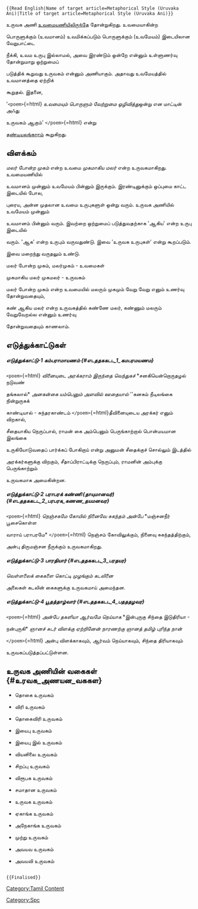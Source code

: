 ```{=mediawiki}
{{Read English|Name of target article=Metaphorical Style (Uruvaka Ani)|Title of target article=Metaphorical Style (Uruvaka Ani)}}
```
உருவக அணி [உவமையணியிலிருந்தே](உவமை_அணி "wikilink") தோன்றுகிறது. உவமையாகின்ற
பொருளுக்கும் (உவமானம்) உவமிக்கப்படும் பொருளுக்கும் (உவமேயம்) இடையிலான வேறுபாட்டை
நீக்கி, உவம உருபு இல்லாமல், அவை இரண்டும் ஒன்றே என்னும் உள்ளுணர்வு தோன்றுமாறு ஒற்றுமைப்
படுத்திக் கூறுவது உருவகம் என்னும் அணியாகும். அதாவது உவமேயத்தில் உவமானத்தை ஏற்றிக்
கூறுதல். இதனை,

\'`<poem>`{=html} *உவமையும் பொருளும் வேற்றுமை ஒழிவித்து*ஒன்று என மாட்டின் அஃது
உருவகம் ஆகும்\' `</poem>`{=html} என்று
[தண்டியலங்காரம்](தண்டியலங்காரம் "wikilink") கூறுகிறது.

## விளக்கம்

*மலர் போன்ற முகம்* என்ற உவமை *முகமாகிய மலர்* என்ற உருவகமாகிறது. உவமையணியில்
உவமானம் முன்னும் உவமேயம் பின்னும் இருக்கும். இரண்டினுக்கும் ஒப்புமை காட்ட இடையில் போல,
புரைய, அன்ன முதலான உவமை உருபுகளுள் ஒன்று வரும். உருவக அணியில் உவமேயம் முன்னும்
உவமானம் பின்னும் வரும். இவற்றை ஒற்றுமைப் படுத்துவதற்காக \'ஆகிய\' என்ற உருபு இடையில்
வரும். \'ஆக\' என்ற உருபும் வருவதுண்டு. இவை \'உருவக உருபுகள்\' என்று கூறப்படும்.
இவை மறைந்து வருதலும் உண்டு.

மலர் போன்ற முகம், மலர்முகம் - உவமைகள்

முகமாகிய மலர் முகமலர் - உருவகம்

மலர் போன்ற முகம் என்ற உவமையில் மலரும் முகமும் வேறு வேறு எனும் உணர்வு தோன்றுவதையும்,
கண் ஆகிய மலர் என்ற உருவகத்தில் கண்ணே மலர், கண்ணும் மலரும் வேறுவேறல்ல என்னும் உணர்வு
தோன்றுவதையும் காணலாம்.

## எடுத்துக்காட்டுகள்

##### எடுத்துக்காட்டு-1 கம்பராமாயணம் {#எடததககடட_1_கமபரமயணம}

`<poem>`{=html} *வினையுடை அரக்கராம் இருந்தை வெந்துகச்* *சனகியென்றொருதழல் நடுவண்
தங்கலால்* *அனகன்கை யம்பெனும் அளவில் ஊதையால்* \'\'கனகம் நீடிலங்கை நின்றுருகக்
காண்டியால் - சுந்தரகாண்டம் `</poem>`{=html}தீவினையுடைய அரக்கர் எனும் விறகால்,
சீதையாகிய நெருப்பால், ராமன் கை அம்பெனும் பெருங்காற்றால் பொன்மயமான இலங்கை
உருகியோடுவதைப் பார்க்கப் போகிறாய் என்று அனுமன் சீதைக்குச் சொல்லும் இடத்தில்
அரக்கர்களுக்கு விறகும், சீதாப்பிராட்டிக்கு நெருப்பும், ராமனின் அம்புக்கு பெருங்காற்றும்
உருவகமாக அமைகின்றன.

##### எடுத்துக்காட்டு-2 பராபரக் கண்ணி (தாயுமானவர்) {#எடததககடட_2_பரபரக_கணண_தயமனவர}

`<poem>`{=html} *நெஞ்சகமே கோயில் நினைவே சுகந்தம் அன்பே* *மஞ்சனநீர் பூசைகொள்ள
வாராய் பராபரமே* `</poem>`{=html} நெஞ்சம் கோவிலுக்கும், நினைவு சுகந்தத்திற்கும்,
அன்பு திருமஞ்சன நீருக்கும் உருவகமாகிறது.

##### எடுத்துக்காட்டு-3 பாரதியார் {#எடததககடட_3_பரதயர}

*வெள்ளலைக் கைகளை கொட்டி முழங்கும் கடலினை*

அலைகள் கடலின் கைகளுக்கு உருவகமாய் அமைந்தன.

##### எடுத்துக்காட்டு-4 பூதத்தாழ்வார் {#எடததககடட_4_பதததழவர}

`<poem>`{=html} *அன்பே தகளியா ஆர்வமே நெய்யாக* *இன்புருகு சிந்தை இடுதிரியா -
நன்புருகி* *ஞானச் சுடர் விளக்கு ஏற்றினேன் நாரணற்கு* *ஞானத் தமிழ் புரிந்த நான்*
`</poem>`{=html} அன்பு விளக்காகவும், ஆர்வம் நெய்யாகவும், சிந்தை திரியாகவும்
உருவகப்படுத்தப்பட்டுள்ளன.

## உருவக அணியின் வகைகள் {#உரவக_அணயன_வககள}

-   தொகை உருவகம்
-   விரி உருவகம்
-   தொகைவிரி உருவகம்
-   இயைபு உருவகம்
-   இயைபு இல் உருவகம்
-   வியனிலை உருவகம்
-   சிறப்பு உருவகம்
-   விரூபக உருவகம்
-   சமாதான உருவகம்
-   உருவக உருவகம்
-   ஏகாங்க உருவகம்
-   அநேகாங்க உருவகம்
-   முற்று உருவகம்
-   அவயவ உருவகம்
-   அவயவி உருவகம்

```{=mediawiki}
{{Finalised}}
```
[Category:Tamil Content](Category:Tamil_Content "wikilink")
[Category:Spc](Category:Spc "wikilink")
